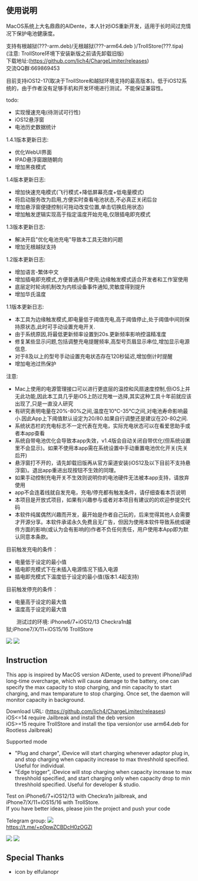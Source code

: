 ## 使用说明

MacOS系统上大名鼎鼎的AlDente，本人针对iOS重新开发，适用于长时间过充情况下保护电池健康度。  

支持有根越狱(???-arm.deb)/无根越狱(???-arm64.deb )/TrollStore(???.tipa)      
(注意: TrollStore环境下安装新版之前请先卸载旧版)    
下载地址:(https://github.com/lich4/ChargeLimiter/releases)    
交流QQ群:669869453 

目前支持iOS12-17(取决于TrollStore和越狱环境支持的最高版本)。低于iOS12系统的，由于作者没有足够手机和开发环境进行测试，不能保证兼容性。

todo:
* 实现慢速充电(待测试可行性)
* iOS12悬浮窗
* 电池历史数据统计

1.4.1版本更新日志:
* 优化WebUI界面
* IPAD悬浮窗跟随朝向
* 增加黑夜模式

1.4版本更新日志:
* 增加快速充电模式(飞行模式+降低屏幕亮度+低电量模式)
* 将启动服务改为启用,方便实时查看电池状态,不必真正关闭后台
* 增加悬浮窗便捷控制(可拖动改变位置,单击切换启用状态)
* 增加触发逻辑实现高于指定温度开始充电,仅限插电即充模式

1.3版本更新日志:
* 解决开启"优化电池充电"导致本工具无效的问题
* 增加无根越狱支持

1.2版本更新日志:
* 增加语言-繁体中文
* 增加插电即充模式,方便普通用户使用;边缘触发模式适合开发者和工作室使用
* 底层定时轮询机制改为内核设备事件通知,灵敏度得到提升
* 增加华氏温度

1.1版本更新日志:
* 本工具为边缘触发模式,即电量低于阈值充电,高于阈值停止,处于阈值中间则保持原状态,此时可手动设置充电开关.
* 由于系统原因,将最低更新频率设置到20s.更新频率影响控温精准度
* 修复某些显示问题,包括调整充电提醒频率,高型号页眉显示串位,增加显示电源信息.
* 对于8及以上的型号手动设置充电状态存在120秒延迟,增加倒计时提醒
* 增加电池过热保护

注意:
* Mac上使用的电源管理接口可以进行更底层的温控和风扇速度控制,但iOS上并无此功能,因此本工具几乎是iOS上防过充唯一选择,其实这种工具十年前就应该出现了,只是一直没人研究
* 有研究表明电量在20%-80%之间,温度在10°C-35°C之间,对电池寿命影响最小.因此App上下阈值默认设定为20/80.如果自行调整还是建议在20-80之间.
* 系统状态栏的充电标志不一定代表在充电，实际充电状态可以在看爱思助手或者本app查看
* 系统自带电池优化会导致本app失效，v1.4版会自动关闭自带优化(但系统设置里不会显示)。如果不使用本app需在系统设置中手动重置电池优化开关(先关后开)
* 悬浮窗打不开的，请先卸载旧版再从官方渠道安装(iOS12及以下目前不支持悬浮窗)。退出app重进出现按钮不生效的同理。
* 如果手动控制充电开关不生效则说明你的电池硬件无法被本app支持，请放弃使用
* app不会连着线就自发充电，充电/停充都有触发条件，请仔细查看本页说明
* 本项目是开放式项目，如果有兴趣参与或者对本项目有建议的的欢迎参提交代码  
* 本软件纯属偶然兴趣而开发，最开始是作者自己玩的，后来觉得其他人会需要才开源分享。本软件承诺永久免费且无广告，但因为使用本软件导致系统或硬件方面的影响(或认为会有影响的)作者不负任何责任，用户使用本App即为默认同意本条款。     

目前触发充电的条件：
* 电量低于设定的最小值
* 插电即充模式下在未插入电源情况下插入电源
* 插电即充模式下温度低于设定的最小值(版本1.4起支持)

目前触发停充的条件：
* 电量高于设定的最大值
* 温度高于设定的最大值


&emsp;&emsp;测试过的环境: iPhone6/7+iOS12/13 Checkra1n越狱;iPhone7/X/11+iOS15/16 TrollStore  

![](https://raw.githubusercontent.com/lich4/ChargeLimiter/main/screenshots/screenshots_cn0.png)
![](https://raw.githubusercontent.com/lich4/ChargeLimiter/main/screenshots/screenshots_cn1.png)


## Instruction

This app is inspired by MacOS version AlDente, used to prevent iPhone/iPad long-time overcharge, which will cause damage to the battery, one can specify the max capacity to stop charging, and min capacity to start charging, and max temparature to stop charging. Once set, the daemon will monitor capacity in background.

Download URL: (https://github.com/lich4/ChargeLimiter/releases)      
iOS<=14 require Jailbreak and install the deb version    
iOS>=15 require TrollStore and install the tipa version(or use arm64.deb for Rootless Jailbreak)    

Supported mode
* "Plug and charge", iDevice will start charging whenever adaptor plug in, and stop charging when capacity increase to max threshhold specified. Useful for individual.
* "Edge trigger", iDevice will stop charging when capacity increase to max threshhold specified, and start charging only when capacity drop to min threshhold specified. Useful for developer & studio.

Test on iPhone6/7+iOS12/13 with Checkra1n jailbreak, and iPhone7/X/11+iOS15/16 with TrollStore.   
If you have better ideas, please join the project and push your code   

Telegram group:  ![](https://img.shields.io/static/v1?label=&message=https://t.me/+p0pwZCBDcH0zOGZl&color=red)    
https://t.me/+p0pwZCBDcH0zOGZl   



![](https://raw.githubusercontent.com/lich4/ChargeLimiter/main/screenshots/screenshots_en0.png)
![](https://raw.githubusercontent.com/lich4/ChargeLimiter/main/screenshots/screenshots_en1.png)

## Special Thanks

* icon by elfulanopr



